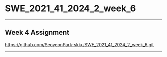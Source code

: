 # SWE_2021_41_2024_2_week_6
---
## Week 4 Assignment
https://github.com/SeoyeonPark-skku/SWE_2021_41_2024_2_week_6.git

---
